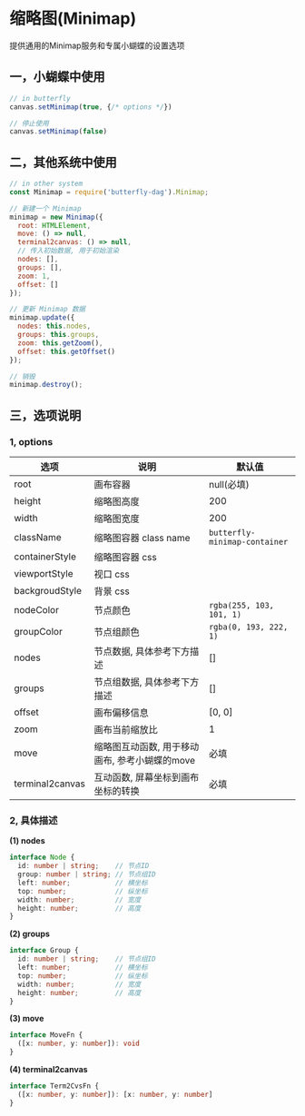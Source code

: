 # 缩略图(Minimap)

提供通用的Minimap服务和专属小蝴蝶的设置选项

## 一，小蝴蝶中使用

```js
// in butterfly
canvas.setMinimap(true, {/* options */})

// 停止使用
canvas.setMinimap(false)

```

## 二，其他系统中使用

```js
// in other system
const Minimap = require('butterfly-dag').Minimap;

// 新建一个 Minimap
minimap = new Minimap({
  root: HTMLElement,
  move: () => null,
  terminal2canvas: () => null,
  // 传入初始数据, 用于初始渲染
  nodes: [],
  groups: [],
  zoom: 1,
  offset: []
});

// 更新 Minimap 数据
minimap.update({
  nodes: this.nodes,
  groups: this.groups,
  zoom: this.getZoom(),
  offset: this.getOffset()
});

// 销毁
minimap.destroy();

```

## 三，选项说明

### 1, options

| 选项 | 说明 | 默认值 |
| ---- | ---- | ---- |
| root | 画布容器 | null(必填) | 
| height | 缩略图高度 | 200 |
| width  | 缩略图宽度 | 200 |
| className | 缩略图容器 class name | `butterfly-minimap-container` |
| containerStyle | 缩略图容器 css | |
| viewportStyle | 视口 css | |
| backgroudStyle  | 背景 css | |
| nodeColor | 节点颜色 | `rgba(255, 103, 101, 1)` |
| groupColor | 节点组颜色 | `rgba(0, 193, 222, 1)` |
| nodes | 节点数据, 具体参考下方描述 | [] |
| groups | 节点组数据, 具体参考下方描述 | [] |
| offset | 画布偏移信息 | [0, 0] | 
| zoom | 画布当前缩放比 | 1 |
| move | 缩略图互动函数, 用于移动画布, 参考小蝴蝶的move | 必填 |
| terminal2canvas | 互动函数, 屏幕坐标到画布坐标的转换 | 必填 |

### 2, 具体描述

**(1) nodes**
```ts
interface Node {
  id: number | string;    // 节点ID
  group: number | string; // 节点组ID
  left: number;           // 横坐标
  top: number;            // 纵坐标
  width: number;          // 宽度
  height: number;         // 高度
}
```

**(2) groups**
```ts
interface Group {
  id: number | string;    // 节点组ID
  left: number;           // 横坐标
  top: number;            // 纵坐标
  width: number;          // 宽度  
  height: number;         // 高度
}
```

**(3) move**
```ts
interface MoveFn {
  ([x: number, y: number]): void
}
```


**(4) terminal2canvas**
```ts
interface Term2CvsFn {
  ([x: number, y: number]): [x: number, y: number]
}
```